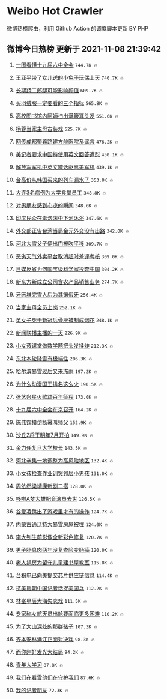# Weibo Hot Crawler 



微博热榜爬虫，利用 Github Action 的调度脚本更新 BY PHP 


## 微博今日热榜 更新于 2021-11-08 21:39:42 
1. [一图看懂十九届六中全会](https://s.weibo.com/weibo?q=%23%E4%B8%80%E5%9B%BE%E7%9C%8B%E6%87%82%E5%8D%81%E4%B9%9D%E5%B1%8A%E5%85%AD%E4%B8%AD%E5%85%A8%E4%BC%9A%23&Refer=top) `744.7K 🔥` 

1. [王亚平带了女儿送的小兔子玩偶上天](https://s.weibo.com/weibo?q=%23%E7%8E%8B%E4%BA%9A%E5%B9%B3%E5%B8%A6%E4%BA%86%E5%A5%B3%E5%84%BF%E9%80%81%E7%9A%84%E5%B0%8F%E5%85%94%E5%AD%90%E7%8E%A9%E5%81%B6%E4%B8%8A%E5%A4%A9%23&Refer=top) `740.7K 🔥` 

1. [长期跷二郎腿可能影响颜值](https://s.weibo.com/weibo?q=%23%E9%95%BF%E6%9C%9F%E8%B7%B7%E4%BA%8C%E9%83%8E%E8%85%BF%E5%8F%AF%E8%83%BD%E5%BD%B1%E5%93%8D%E9%A2%9C%E5%80%BC%23&Refer=top) `609.7K 🔥` 

1. [买羽绒服一定要看的三个指标](https://s.weibo.com/weibo?q=%23%E4%B9%B0%E7%BE%BD%E7%BB%92%E6%9C%8D%E4%B8%80%E5%AE%9A%E8%A6%81%E7%9C%8B%E7%9A%84%E4%B8%89%E4%B8%AA%E6%8C%87%E6%A0%87%23&Refer=top) `565.8K 🔥` 

1. [高校图书馆内阿姨扫出满簸箕头发](https://s.weibo.com/weibo?q=%23%E9%AB%98%E6%A0%A1%E5%9B%BE%E4%B9%A6%E9%A6%86%E5%86%85%E9%98%BF%E5%A7%A8%E6%89%AB%E5%87%BA%E6%BB%A1%E7%B0%B8%E7%AE%95%E5%A4%B4%E5%8F%91%23&Refer=top) `551.6K 🔥` 

1. [杨蓉当家主母古装戏](https://s.weibo.com/weibo?q=%23%E6%9D%A8%E8%93%89%E5%BD%93%E5%AE%B6%E4%B8%BB%E6%AF%8D%E5%8F%A4%E8%A3%85%E6%88%8F%23&Refer=top) `525.7K 🔥` 

1. [网传成都蜀鑫路建方舱医院系谣言](https://s.weibo.com/weibo?q=%23%E7%BD%91%E4%BC%A0%E6%88%90%E9%83%BD%E8%9C%80%E9%91%AB%E8%B7%AF%E5%BB%BA%E6%96%B9%E8%88%B1%E5%8C%BB%E9%99%A2%E7%B3%BB%E8%B0%A3%E8%A8%80%23&Refer=top) `476.2K 🔥` 

1. [美记者要求中国特使用英文回答遭怼](https://s.weibo.com/weibo?q=%23%E7%BE%8E%E8%AE%B0%E8%80%85%E8%A6%81%E6%B1%82%E4%B8%AD%E5%9B%BD%E7%89%B9%E4%BD%BF%E7%94%A8%E8%8B%B1%E6%96%87%E5%9B%9E%E7%AD%94%E9%81%AD%E6%80%BC%23&Refer=top) `450.1K 🔥` 

1. [解放军军机中英文喊话驱离美军机](https://s.weibo.com/weibo?q=%23%E8%A7%A3%E6%94%BE%E5%86%9B%E5%86%9B%E6%9C%BA%E4%B8%AD%E8%8B%B1%E6%96%87%E5%96%8A%E8%AF%9D%E9%A9%B1%E7%A6%BB%E7%BE%8E%E5%86%9B%E6%9C%BA%23&Refer=top) `439.1K 🔥` 

1. [台高价从韩国买来的列车漏水了](https://s.weibo.com/weibo?q=%23%E5%8F%B0%E9%AB%98%E4%BB%B7%E4%BB%8E%E9%9F%A9%E5%9B%BD%E4%B9%B0%E6%9D%A5%E7%9A%84%E5%88%97%E8%BD%A6%E6%BC%8F%E6%B0%B4%E4%BA%86%23&Refer=top) `353.0K 🔥` 

1. [大连3名病例为大学食堂员工](https://s.weibo.com/weibo?q=%23%E5%A4%A7%E8%BF%9E3%E5%90%8D%E7%97%85%E4%BE%8B%E4%B8%BA%E5%A4%A7%E5%AD%A6%E9%A3%9F%E5%A0%82%E5%91%98%E5%B7%A5%23&Refer=top) `348.8K 🔥` 

1. [对男朋友感到心凉的瞬间](https://s.weibo.com/weibo?q=%23%E5%AF%B9%E7%94%B7%E6%9C%8B%E5%8F%8B%E6%84%9F%E5%88%B0%E5%BF%83%E5%87%89%E7%9A%84%E7%9E%AC%E9%97%B4%23&Refer=top) `348.6K 🔥` 

1. [印度民众在毒泡沫中下河沐浴](https://s.weibo.com/weibo?q=%23%E5%8D%B0%E5%BA%A6%E6%B0%91%E4%BC%97%E5%9C%A8%E6%AF%92%E6%B3%A1%E6%B2%AB%E4%B8%AD%E4%B8%8B%E6%B2%B3%E6%B2%90%E6%B5%B4%23&Refer=top) `347.6K 🔥` 

1. [外交部正告台湾当局金元外交没有出路](https://s.weibo.com/weibo?q=%23%E5%A4%96%E4%BA%A4%E9%83%A8%E6%AD%A3%E5%91%8A%E5%8F%B0%E6%B9%BE%E5%BD%93%E5%B1%80%E9%87%91%E5%85%83%E5%A4%96%E4%BA%A4%E6%B2%A1%E6%9C%89%E5%87%BA%E8%B7%AF%23&Refer=top) `342.0K 🔥` 

1. [河北大雪父子俩出门被吹平移](https://s.weibo.com/weibo?q=%23%E6%B2%B3%E5%8C%97%E5%A4%A7%E9%9B%AA%E7%88%B6%E5%AD%90%E4%BF%A9%E5%87%BA%E9%97%A8%E8%A2%AB%E5%90%B9%E5%B9%B3%E7%A7%BB%23&Refer=top) `309.7K 🔥` 

1. [恶劣天气外卖平台取消超时差评考核](https://s.weibo.com/weibo?q=%23%E6%81%B6%E5%8A%A3%E5%A4%A9%E6%B0%94%E5%A4%96%E5%8D%96%E5%B9%B3%E5%8F%B0%E5%8F%96%E6%B6%88%E8%B6%85%E6%97%B6%E5%B7%AE%E8%AF%84%E8%80%83%E6%A0%B8%23&Refer=top) `309.0K 🔥` 

1. [日媒反省为何国宝级科学家投奔中国](https://s.weibo.com/weibo?q=%23%E6%97%A5%E5%AA%92%E5%8F%8D%E7%9C%81%E4%B8%BA%E4%BD%95%E5%9B%BD%E5%AE%9D%E7%BA%A7%E7%A7%91%E5%AD%A6%E5%AE%B6%E6%8A%95%E5%A5%94%E4%B8%AD%E5%9B%BD%23&Refer=top) `304.2K 🔥` 

1. [新东方新成立公司含农产品销售业务](https://s.weibo.com/weibo?q=%23%E6%96%B0%E4%B8%9C%E6%96%B9%E6%96%B0%E6%88%90%E7%AB%8B%E5%85%AC%E5%8F%B8%E5%90%AB%E5%86%9C%E4%BA%A7%E5%93%81%E9%94%80%E5%94%AE%E4%B8%9A%E5%8A%A1%23&Refer=top) `274.7K 🔥` 

1. [牙医堆完雪人后为其镶假牙](https://s.weibo.com/weibo?q=%23%E7%89%99%E5%8C%BB%E5%A0%86%E5%AE%8C%E9%9B%AA%E4%BA%BA%E5%90%8E%E4%B8%BA%E5%85%B6%E9%95%B6%E5%81%87%E7%89%99%23&Refer=top) `256.4K 🔥` 

1. [当家主母全员上岗](https://s.weibo.com/weibo?q=%23%E5%BD%93%E5%AE%B6%E4%B8%BB%E6%AF%8D%E5%85%A8%E5%91%98%E4%B8%8A%E5%B2%97%23&Refer=top) `252.1K 🔥` 

1. [英女子死于新冠后骨灰被制成烟花](https://s.weibo.com/weibo?q=%23%E8%8B%B1%E5%A5%B3%E5%AD%90%E6%AD%BB%E4%BA%8E%E6%96%B0%E5%86%A0%E5%90%8E%E9%AA%A8%E7%81%B0%E8%A2%AB%E5%88%B6%E6%88%90%E7%83%9F%E8%8A%B1%23&Refer=top) `248.1K 🔥` 

1. [新闻联播主播的一天](https://s.weibo.com/weibo?q=%23%E6%96%B0%E9%97%BB%E8%81%94%E6%92%AD%E4%B8%BB%E6%92%AD%E7%9A%84%E4%B8%80%E5%A4%A9%23&Refer=top) `226.9K 🔥` 

1. [小女孩课堂做数学题把头发揉炸](https://s.weibo.com/weibo?q=%23%E5%B0%8F%E5%A5%B3%E5%AD%A9%E8%AF%BE%E5%A0%82%E5%81%9A%E6%95%B0%E5%AD%A6%E9%A2%98%E6%8A%8A%E5%A4%B4%E5%8F%91%E6%8F%89%E7%82%B8%23&Refer=top) `212.3K 🔥` 

1. [东北本轮降雪有极端性](https://s.weibo.com/weibo?q=%23%E4%B8%9C%E5%8C%97%E6%9C%AC%E8%BD%AE%E9%99%8D%E9%9B%AA%E6%9C%89%E6%9E%81%E7%AB%AF%E6%80%A7%23&Refer=top) `206.3K 🔥` 

1. [哈尔滨暴雪过后又来冻雨](https://s.weibo.com/weibo?q=%23%E5%93%88%E5%B0%94%E6%BB%A8%E6%9A%B4%E9%9B%AA%E8%BF%87%E5%90%8E%E5%8F%88%E6%9D%A5%E5%86%BB%E9%9B%A8%23&Refer=top) `197.2K 🔥` 

1. [为什么动漫国王排名这么火](https://s.weibo.com/weibo?q=%23%E4%B8%BA%E4%BB%80%E4%B9%88%E5%8A%A8%E6%BC%AB%E5%9B%BD%E7%8E%8B%E6%8E%92%E5%90%8D%E8%BF%99%E4%B9%88%E7%81%AB%23&Refer=top) `190.5K 🔥` 

1. [张艺兴星火歌颂百年征程](https://s.weibo.com/weibo?q=%23%E5%BC%A0%E8%89%BA%E5%85%B4%E6%98%9F%E7%81%AB%E6%AD%8C%E9%A2%82%E7%99%BE%E5%B9%B4%E5%BE%81%E7%A8%8B%23&Refer=top) `173.0K 🔥` 

1. [十九届六中全会在京召开](https://s.weibo.com/weibo?q=%23%E5%8D%81%E4%B9%9D%E5%B1%8A%E5%85%AD%E4%B8%AD%E5%85%A8%E4%BC%9A%E5%9C%A8%E4%BA%AC%E5%8F%AC%E5%BC%80%23&Refer=top) `164.2K 🔥` 

1. [陈伟霆模仿杨幂叫师父](https://s.weibo.com/weibo?q=%23%E9%99%88%E4%BC%9F%E9%9C%86%E6%A8%A1%E4%BB%BF%E6%9D%A8%E5%B9%82%E5%8F%AB%E5%B8%88%E7%88%B6%23&Refer=top) `152.9K 🔥` 

1. [沙丘2将于明年7月开拍](https://s.weibo.com/weibo?q=%23%E6%B2%99%E4%B8%982%E5%B0%86%E4%BA%8E%E6%98%8E%E5%B9%B47%E6%9C%88%E5%BC%80%E6%8B%8D%23&Refer=top) `149.9K 🔥` 

1. [金力任复旦大学校长](https://s.weibo.com/weibo?q=%23%E9%87%91%E5%8A%9B%E4%BB%BB%E5%A4%8D%E6%97%A6%E5%A4%A7%E5%AD%A6%E6%A0%A1%E9%95%BF%23&Refer=top) `143.5K 🔥` 

1. [河北辛集一地调整为高风险地区](https://s.weibo.com/weibo?q=%23%E6%B2%B3%E5%8C%97%E8%BE%9B%E9%9B%86%E4%B8%80%E5%9C%B0%E8%B0%83%E6%95%B4%E4%B8%BA%E9%AB%98%E9%A3%8E%E9%99%A9%E5%9C%B0%E5%8C%BA%23&Refer=top) `132.4K 🔥` 

1. [小女孩检查作业训哭邻居小男孩](https://s.weibo.com/weibo?q=%23%E5%B0%8F%E5%A5%B3%E5%AD%A9%E6%A3%80%E6%9F%A5%E4%BD%9C%E4%B8%9A%E8%AE%AD%E5%93%AD%E9%82%BB%E5%B1%85%E5%B0%8F%E7%94%B7%E5%AD%A9%23&Refer=top) `131.0K 🔥` 

1. [周依然梁靖康新剧二搭](https://s.weibo.com/weibo?q=%23%E5%91%A8%E4%BE%9D%E7%84%B6%E6%A2%81%E9%9D%96%E5%BA%B7%E6%96%B0%E5%89%A7%E4%BA%8C%E6%90%AD%23&Refer=top) `128.0K 🔥` 

1. [哆啦A梦大雄配音演员去世](https://s.weibo.com/weibo?q=%23%E5%93%86%E5%95%A6A%E6%A2%A6%E5%A4%A7%E9%9B%84%E9%85%8D%E9%9F%B3%E6%BC%94%E5%91%98%E5%8E%BB%E4%B8%96%23&Refer=top) `126.5K 🔥` 

1. [谷爱凌跳出了游戏里才有的操作](https://s.weibo.com/weibo?q=%23%E8%B0%B7%E7%88%B1%E5%87%8C%E8%B7%B3%E5%87%BA%E4%BA%86%E6%B8%B8%E6%88%8F%E9%87%8C%E6%89%8D%E6%9C%89%E7%9A%84%E6%93%8D%E4%BD%9C%23&Refer=top) `124.7K 🔥` 

1. [内蒙古通辽特大暴雪房屋被埋](https://s.weibo.com/weibo?q=%23%E5%86%85%E8%92%99%E5%8F%A4%E9%80%9A%E8%BE%BD%E7%89%B9%E5%A4%A7%E6%9A%B4%E9%9B%AA%E6%88%BF%E5%B1%8B%E8%A2%AB%E5%9F%8B%23&Refer=top) `124.0K 🔥` 

1. [李大钊生前影像全新彩色修复](https://s.weibo.com/weibo?q=%23%E6%9D%8E%E5%A4%A7%E9%92%8A%E7%94%9F%E5%89%8D%E5%BD%B1%E5%83%8F%E5%85%A8%E6%96%B0%E5%BD%A9%E8%89%B2%E4%BF%AE%E5%A4%8D%23&Refer=top) `120.7K 🔥` 

1. [男子肠息肉两年没复查险变肠癌](https://s.weibo.com/weibo?q=%23%E7%94%B7%E5%AD%90%E8%82%A0%E6%81%AF%E8%82%89%E4%B8%A4%E5%B9%B4%E6%B2%A1%E5%A4%8D%E6%9F%A5%E9%99%A9%E5%8F%98%E8%82%A0%E7%99%8C%23&Refer=top) `120.0K 🔥` 

1. [老人捐房为留守儿童建书屋教室](https://s.weibo.com/weibo?q=%23%E8%80%81%E4%BA%BA%E6%8D%90%E6%88%BF%E4%B8%BA%E7%95%99%E5%AE%88%E5%84%BF%E7%AB%A5%E5%BB%BA%E4%B9%A6%E5%B1%8B%E6%95%99%E5%AE%A4%23&Refer=top) `115.8K 🔥` 

1. [台积电已向美提交芯片供应链信息](https://s.weibo.com/weibo?q=%23%E5%8F%B0%E7%A7%AF%E7%94%B5%E5%B7%B2%E5%90%91%E7%BE%8E%E6%8F%90%E4%BA%A4%E8%8A%AF%E7%89%87%E4%BE%9B%E5%BA%94%E9%93%BE%E4%BF%A1%E6%81%AF%23&Refer=top) `114.4K 🔥` 

1. [抗美援朝中国记者活捉美国兵](https://s.weibo.com/weibo?q=%23%E6%8A%97%E7%BE%8E%E6%8F%B4%E6%9C%9D%E4%B8%AD%E5%9B%BD%E8%AE%B0%E8%80%85%E6%B4%BB%E6%8D%89%E7%BE%8E%E5%9B%BD%E5%85%B5%23&Refer=top) `112.2K 🔥` 

1. [林峯星辰大海失恋戏](https://s.weibo.com/weibo?q=%E6%9E%97%E5%B3%AF%E6%98%9F%E8%BE%B0%E5%A4%A7%E6%B5%B7%E5%A4%B1%E6%81%8B%E6%88%8F&Refer=top) `111.5K 🔥` 

1. [专家称女航天员出舱要面临更多困难](https://s.weibo.com/weibo?q=%23%E4%B8%93%E5%AE%B6%E7%A7%B0%E5%A5%B3%E8%88%AA%E5%A4%A9%E5%91%98%E5%87%BA%E8%88%B1%E8%A6%81%E9%9D%A2%E4%B8%B4%E6%9B%B4%E5%A4%9A%E5%9B%B0%E9%9A%BE%23&Refer=top) `110.2K 🔥` 

1. [为了大山深处的那群孩子](https://s.weibo.com/weibo?q=%23%E4%B8%BA%E4%BA%86%E5%A4%A7%E5%B1%B1%E6%B7%B1%E5%A4%84%E7%9A%84%E9%82%A3%E7%BE%A4%E5%AD%A9%E5%AD%90%23&Refer=top) `107.3K 🔥` 

1. [齐本安林满江正面对决戏](https://s.weibo.com/weibo?q=%23%E9%BD%90%E6%9C%AC%E5%AE%89%E6%9E%97%E6%BB%A1%E6%B1%9F%E6%AD%A3%E9%9D%A2%E5%AF%B9%E5%86%B3%E6%88%8F%23&Refer=top) `98.3K 🔥` 

1. [而你刚好发光大结局](https://s.weibo.com/weibo?q=%23%E8%80%8C%E4%BD%A0%E5%88%9A%E5%A5%BD%E5%8F%91%E5%85%89%E5%A4%A7%E7%BB%93%E5%B1%80%23&Refer=top) `94.2K 🔥` 

1. [青年大学习](https://s.weibo.com/weibo?q=%23%E9%9D%92%E5%B9%B4%E5%A4%A7%E5%AD%A6%E4%B9%A0%23&Refer=top) `87.8K 🔥` 

1. [我们在看雪他们在守护我们](https://s.weibo.com/weibo?q=%23%E6%88%91%E4%BB%AC%E5%9C%A8%E7%9C%8B%E9%9B%AA%E4%BB%96%E4%BB%AC%E5%9C%A8%E5%AE%88%E6%8A%A4%E6%88%91%E4%BB%AC%23&Refer=top) `87.6K 🔥` 

1. [我的记者朋友](https://s.weibo.com/weibo?q=%23%E6%88%91%E7%9A%84%E8%AE%B0%E8%80%85%E6%9C%8B%E5%8F%8B%23&Refer=top) `72.3K 🔥` 

